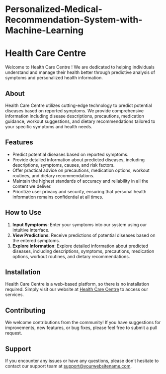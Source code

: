# Personalized-Medical-Recommendation-System-with-Machine-Learning
# Health Care Centre 

Welcome to Health Care Centre ! We are dedicated to helping individuals understand and manage their health better through predictive analysis of symptoms and personalized health information.

## About

Health Care Centre utilizes cutting-edge technology to predict potential diseases based on reported symptoms. We provide comprehensive information including disease descriptions, precautions, medication guidance, workout suggestions, and dietary recommendations tailored to your specific symptoms and health needs.

## Features

- Predict potential diseases based on reported symptoms.
- Provide detailed information about predicted diseases, including descriptions, symptoms, causes, and risk factors.
- Offer practical advice on precautions, medication options, workout routines, and dietary recommendations.
- Maintain the highest standards of accuracy and reliability in all the content we deliver.
- Prioritize user privacy and security, ensuring that personal health information remains confidential at all times.

## How to Use

1. **Input Symptoms**: Enter your symptoms into our system using our intuitive interface.
2. **View Predictions**: Receive predictions of potential diseases based on the entered symptoms.
3. **Explore Information**: Explore detailed information about predicted diseases, including descriptions, symptoms, precautions, medication options, workout routines, and dietary recommendations.

## Installation

Health Care Centre is a web-based platform, so there is no installation required. Simply visit our website at [Health Care Centre](YourWebsiteURL.com) to access our services.

## Contributing

We welcome contributions from the community! If you have suggestions for improvements, new features, or bug fixes, please feel free to submit a pull request.

## Support

If you encounter any issues or have any questions, please don't hesitate to contact our support team at support@yourwebsitename.com.



